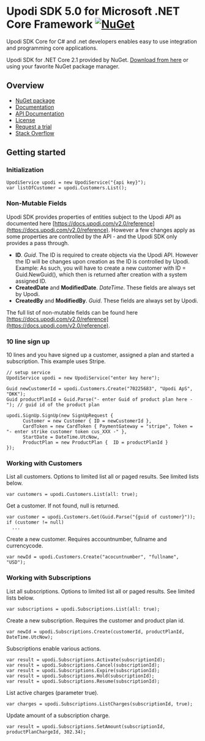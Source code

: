 # Upodi SDK 5.0 for Microsoft .NET Core Framework [![NuGet](https://img.shields.io/nuget/v/Upodi.SDK.Preview.svg)](https://www.nuget.org/packages/Upodi.SDK.Preview/)
Upodi SDK Core for C# and .net developers enables easy to use integration and programming core applications.

Upodi SDK for .NET Core 2.1 provided by NuGet. [Download from here](https://www.nuget.org/packages/Upodi.SDK.Preview/) or using your favorite NuGet package manager.

## Overview
* [NuGet package](https://www.nuget.org/packages/Upodi.Sdk/)
* [Documentation](https://docs.upodi.com)
* [API Documentation](https://docs.upodi.com/v2.0/reference)
* [License](https://github.com/Upodi/dotnet-sdk/blob/master/LICENSE)
* [Request a trial](https://www.upodi.com/register/walkthrough/)
* [Stack Overflow](https://stackoverflow.com/questions/tagged/upodi)

## Getting started

### Initialization
```
UpodiService upodi = new UpodiService("{api key}");
var listOfCustomer = upodi.Customers.List();
```

### Non-Mutable Fields
Upodi SDK provides properties of entities subject to the Upodi API as documented here [https://docs.upodi.com/v2.0/reference](https://docs.upodi.com/v2.0/reference). However a few changes apply as some properties are controlled by the API - and the Upodi SDK only provides a pass through.

* **ID**. *Guid*. The ID is required to create objects via the Upodi API. However the ID will be changes upon creation as the ID is controlled by Upodi. Example: As such, you will have to create a new customer with ID = Guid.NewGuid(), which then is returned after creation with a system assigned ID.
* **CreatedDate** and **ModifiedDate**. *DateTime*. These fields are always set by Upodi.
* **CreatedBy** and **ModifiedBy**. *Guid*. These fields are always set by Upodi.

The full list of non-mutable fields can be found here [https://docs.upodi.com/v2.0/reference](https://docs.upodi.com/v2.0/reference).

### 10 line sign up
10 lines and you have signed up a customer, assigned a plan and started a subscription. This example uses Stripe.
```
// setup service
UpodiService upodi = new UpodiService("enter key here");

Guid newCustomerId = upodi.Customers.Create("70225683", "Upodi ApS", "DKK");
Guid productPlanId = Guid.Parse("- enter Guid of product plan here - "); // guid id of the product plan

upodi.SignUp.SignUp(new SignUpRequest {
      Customer = new Customer { ID = newCustomerId },
      CardToken = new CardToken { PaymentGateway = "stripe", Token = "- enter strike customer token cus_XXX -" },
      StartDate = DateTime.UtcNow,
      ProductPlan = new ProductPlan {  ID = productPlanId }
});
```

### Working with Customers
List all customers. Options to limited list all or paged results. See limited lists below.
```
var customers = upodi.Customers.List(all: true);
```

Get a customer. If not found, null is returned.
```
var customer = upodi.Customers.Get(Guid.Parse("{guid of customer}"));
if (customer != null)
  ...
```

Create a new customer. Requires accountnumber, fullname and currencycode.
```
var newId = upodi.Customers.Create("acocuntnumber", "fullname", "USD");
```

### Working with Subscriptions
List all subscriptions. Options to limited list all or paged results. See limited lists below.
```
var subscriptions = upodi.Subscriptions.List(all: true);
```

Create a new subscription. Requires the customer and product plan id.
```
var newId = upodi.Subscriptions.Create(customerId, productPlanId, DateTime.UtcNow);
```

Subscriptions enable various actions.
```
var result = upodi.Subscriptions.Activate(subscriptionId);
var result = upodi.Subscriptions.Cancel(subscriptionId);
var result = upodi.Subscriptions.Expire(subscriptionId);
var result = upodi.Subscriptions.Hold(subscriptionId);
var result = upodi.Subscriptions.Resume(subscriptionId);
```

List active charges (parameter true).
```
var charges = upodi.Subscriptions.ListCharges(subscriptionId, true);
```

Update amount of a subscription charge.
```
var result = upodi.Subscriptions.SetAmount(subscriptionId, productPlanChargeId, 302.34);
```
